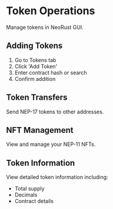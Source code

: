 # Token Operations

Manage tokens in NeoRust GUI.

## Adding Tokens

1. Go to Tokens tab
2. Click 'Add Token'
3. Enter contract hash or search
4. Confirm addition

## Token Transfers

Send NEP-17 tokens to other addresses.

## NFT Management

View and manage your NEP-11 NFTs.

## Token Information

View detailed token information including:
- Total supply
- Decimals
- Contract details
